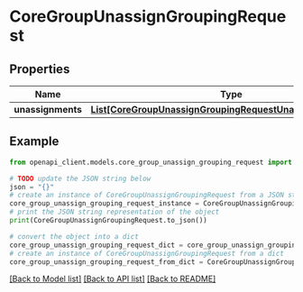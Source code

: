 # CoreGroupUnassignGroupingRequest


## Properties

Name | Type | Description | Notes
------------ | ------------- | ------------- | -------------
**unassignments** | [**List[CoreGroupUnassignGroupingRequestUnassignmentsInner]**](CoreGroupUnassignGroupingRequestUnassignmentsInner.md) |  | 

## Example

```python
from openapi_client.models.core_group_unassign_grouping_request import CoreGroupUnassignGroupingRequest

# TODO update the JSON string below
json = "{}"
# create an instance of CoreGroupUnassignGroupingRequest from a JSON string
core_group_unassign_grouping_request_instance = CoreGroupUnassignGroupingRequest.from_json(json)
# print the JSON string representation of the object
print(CoreGroupUnassignGroupingRequest.to_json())

# convert the object into a dict
core_group_unassign_grouping_request_dict = core_group_unassign_grouping_request_instance.to_dict()
# create an instance of CoreGroupUnassignGroupingRequest from a dict
core_group_unassign_grouping_request_from_dict = CoreGroupUnassignGroupingRequest.from_dict(core_group_unassign_grouping_request_dict)
```
[[Back to Model list]](../README.md#documentation-for-models) [[Back to API list]](../README.md#documentation-for-api-endpoints) [[Back to README]](../README.md)


